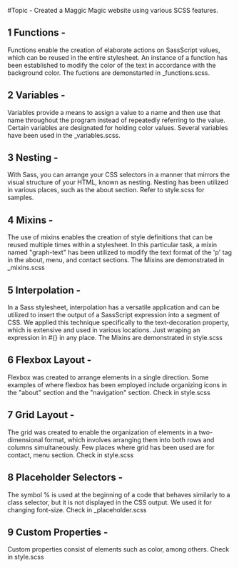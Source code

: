 #Topic - Created a Maggic Magic website using various SCSS features.

## 1 Functions -  
Functions enable the creation of elaborate actions on SassScript values, which can be reused in the entire stylesheet. An instance of a function has been established to modify the color of the text in accordance with the background color.
The fuctions are demonstarted in _functions.scss.

## 2 Variables - 
Variables provide a means to assign a value to a name and then use that name throughout the program instead of repeatedly referring to the value. Certain variables are designated for holding color values.
Several variables have been used in the _variables.scss.

## 3 Nesting -
With Sass, you can arrange your CSS selectors in a manner that mirrors the visual structure of your HTML, known as nesting. Nesting has been utilized in various places, such as the about section.
Refer to style.scss for samples.

## 4 Mixins -
The use of mixins enables the creation of style definitions that can be reused multiple times within a stylesheet. In this particular task, a mixin named "graph-text" has been utilized to modify the text format of the 'p' tag in the about, menu, and contact sections.
The Mixins are demonstrated in _mixins.scss

## 5 Interpolation -
In a Sass stylesheet, interpolation has a versatile application and can be utilized to insert the output of a SassScript expression into a segment of CSS. We applied this technique specifically to the text-decoration property, which is extensive and used in various locations.
Just wraping an expression in #{} in any place.
The Mixins are demonstrated in style.scss

## 6 Flexbox Layout -
Flexbox was created to arrange elements in a single direction. Some examples of where flexbox has been employed include organizing icons in the "about" section and the "navigation" section.
Check in style.scss

## 7 Grid Layout -
The grid was created to enable the organization of elements in a two-dimensional format, which involves arranging them into both rows and columns simultaneously.
Few places where grid has been used are for contact, menu section.
Check in style.scss

## 8 Placeholder Selectors - 
The symbol % is used at the beginning of a code that behaves similarly to a class selector, but it is not displayed in the CSS output.
We used it for changing font-size.
Check in _placeholder.scss

## 9 Custom Properties -
Custom properties consist of elements such as color, among others.
Check in style.scss
